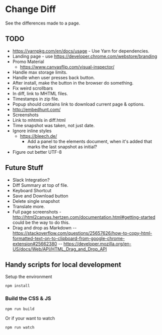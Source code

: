 # Change Diff

See the differences made to a page.

## TODO

  - https://yarnpkg.com/en/docs/usage - Use Yarn for dependencies. 
  - Landing page - use https://developer.chrome.com/webstore/branding
  - Promo Material
      - https://www.canvasflip.com/visual-inspector/
  - Handle max storage limits.
  - Handle when user presses back button.
  - After install, make the button in the browser do something.
  - Fix weird scrollbars
  - In diff, link to MHTML files.
  - Timestamps in zip file.
  - Popup should contains link to download current page & options.
  - http://embedhunt.com/
  - Screenshots
  - Link to mhtmls in diff.html
  - Time snapshot was taken, not just date.
  - Ignore inline styles
      - https://bleech.de/
        - Add a panel to the elements document, when it's added that marks the last snapshot as initial?
  - Figure out better UTF-8

## Future Stuff

  - Slack Integration?
  - Diff Summary at top of file.
  - Keyboard Shortcut
  - Save and Download button
  - Delete single snapshot
  - Translate more.
  - Full page screenshots - http://html2canvas.hertzen.com/documentation.html#getting-started could be the way to do this.
  - Drag and drop as Markdown 
    -- https://stackoverflow.com/questions/25657626/how-to-copy-html-formatted-text-on-to-clipboard-from-google-chrome-extension#25662380
    -- https://developer.mozilla.org/en-US/docs/Web/API/HTML_Drag_and_Drop_API

## Handy scripts for local development

Setup the environment 

    npm install

### Build the CSS & JS

    npm run build

Or if your want to watch

    npm run watch
